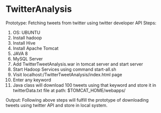# TwitterAnalysis

Prototype: Fetching tweets from twitter using twitter developer API
Steps:
1. OS: UBUNTU
2. Install hadoop
3. Install Hive
4. Install Apache Tomcat
5. JAVA 8
6. MySQL Server
7. Add TwitterTweetAnalysis.war in tomcat server and start server
8. Start Hadoop Services using command start-all.sh
9. Visit localhost:<port>/TwitterTweetAnalysis/index.html page
10. Enter any keyword
11. Java class will download 100 tweets using that keyword and store it in twitterData.txt file at path: $TOMCAT_HOME/webapps/

Output: Following above steps will fulfill the prototype of downloading tweets using twitter API and store in local system.
